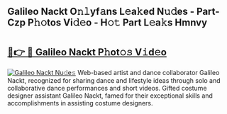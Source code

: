 ## Galileo Nackt O𝚗𝚕yf𝚊ns L𝚎a𝚔ed N𝚞𝚍es - Part-Czp P𝚑𝚘tos Vi𝚍𝚎o - H𝚘𝚝 Part L𝚎a𝚔s Hmnvy

# <h2><a href="http://kf8a7g.oniu.top/?m=Galileo+Nackt">🔗👉 🔴 Galileo Nackt P𝚑ot𝚘𝚜 V𝚒d𝚎o</a></h2>

[![Galileo Nackt Nu𝚍e𝚜](https://i.imgur.com/0qMVB7G.gif)](http://kf8a7g.oniu.top/?m=Galileo+Nackt)
Web-based artist and dance collaborator Galileo Nackt, recognized for sharing dance and lifestyle ideas through solo and collaborative dance performances and short videos. Gifted costume designer assistant Galileo Nackt, famed for their exceptional skills and accomplishments in assisting costume designers.  
